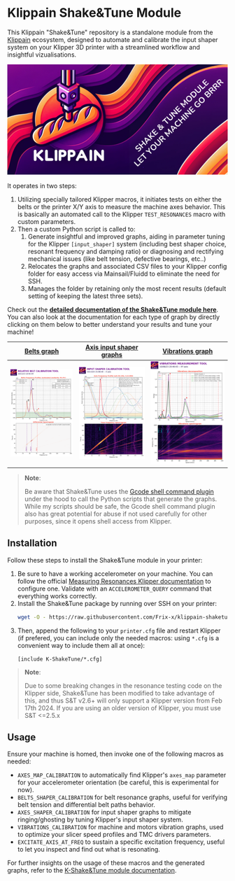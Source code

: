 # Klippain Shake&Tune Module

This Klippain "Shake&Tune" repository is a standalone module from the [Klippain](https://github.com/Frix-x/klippain) ecosystem, designed to automate and calibrate the input shaper system on your Klipper 3D printer with a streamlined workflow and insightful vizualisations.

![logo banner](./docs/banner.png)

It operates in two steps:
  1. Utilizing specially tailored Klipper macros, it initiates tests on either the belts or the printer X/Y axis to measure the machine axes behavior. This is basically an automated call to the Klipper `TEST_RESONANCES` macro with custom parameters.
  2. Then a custom Python script is called to: 
     1. Generate insightful and improved graphs, aiding in parameter tuning for the Klipper `[input_shaper]` system (including best shaper choice, resonant frequency and damping ratio) or diagnosing and rectifying mechanical issues (like belt tension, defective bearings, etc..)
     2. Relocates the graphs and associated CSV files to your Klipper config folder for easy access via Mainsail/Fluidd to eliminate the need for SSH.
     3. Manages the folder by retaining only the most recent results (default setting of keeping the latest three sets).

Check out the **[detailed documentation of the Shake&Tune module here](./docs/README.md)**. You can also look at the documentation for each type of graph by directly clicking on them below to better understand your results and tune your machine!

| [Belts graph](./docs/macros/belts_tuning.md) | [Axis input shaper graphs](./docs/macros/axis_tuning.md) | [Vibrations graph](./docs/macros/vibrations_tuning.md) |
|:----------------:|:------------:|:---------------------:|
| [<img src="./docs/images/belts_example.png">](./docs/macros/belts_tuning.md) | [<img src="./docs/images/axis_example.png">](./docs/macros/axis_tuning.md) | [<img src="./docs/images/vibrations_example.png">](./docs/macros/vibrations_tuning.md) |

  > **Note**:
  >
  > Be aware that Shake&Tune uses the [Gcode shell command plugin](https://github.com/dw-0/kiauh/blob/master/docs/gcode_shell_command.md) under the hood to call the Python scripts that generate the graphs. While my scripts should be safe, the Gcode shell command plugin also has great potential for abuse if not used carefully for other purposes, since it opens shell access from Klipper.

## Installation

Follow these steps to install the Shake&Tune module in your printer:
  1. Be sure to have a working accelerometer on your machine. You can follow the official [Measuring Resonances Klipper documentation](https://www.klipper3d.org/Measuring_Resonances.html) to configure one. Validate with an `ACCELEROMETER_QUERY` command that everything works correctly.
  1. Install the Shake&Tune package by running over SSH on your printer:
     ```bash
     wget -O - https://raw.githubusercontent.com/Frix-x/klippain-shaketune/main/install.sh | bash
     ```
  1. Then, append the following to your `printer.cfg` file and restart Klipper (if prefered, you can include only the needed macros: using `*.cfg` is a convenient way to include them all at once):
     ```
     [include K-ShakeTune/*.cfg]
     ```

  > **Note**:
  >
  > Due to some breaking changes in the resonance testing code on the Klipper side, Shake&Tune has been modified to take advantage of this, and thus S&T v2.6+ will only support a Klipper version from Feb 17th 2024. If you are using an older version of Klipper, you must use S&T <=2.5.x

## Usage

Ensure your machine is homed, then invoke one of the following macros as needed:
  - `AXES_MAP_CALIBRATION` to automatically find Klipper's `axes_map` parameter for your accelerometer orientation (be careful, this is experimental for now).
  - `BELTS_SHAPER_CALIBRATION` for belt resonance graphs, useful for verifying belt tension and differential belt paths behavior.
  - `AXES_SHAPER_CALIBRATION` for input shaper graphs to mitigate ringing/ghosting by tuning Klipper's input shaper system.
  - `VIBRATIONS_CALIBRATION` for machine and motors vibration graphs, used to optimize your slicer speed profiles and TMC drivers parameters.
  - `EXCITATE_AXIS_AT_FREQ` to sustain a specific excitation frequency, useful to let you inspect and find out what is resonating.

For further insights on the usage of these macros and the generated graphs, refer to the [K-Shake&Tune module documentation](./docs/README.md).
